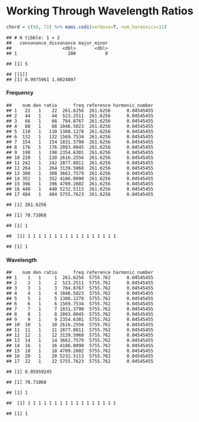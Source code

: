 Working Through Wavelength Ratios
================

``` r
chord = c(60, 72) %>% mami.codi(verbose=T, num_harmonics=11)
```

    ## # A tibble: 1 × 2
    ##   consonance_dissonance major_minor
    ##                   <dbl>       <dbl>
    ## 1                   100           0

    ## [1] 5

    ## [[1]]
    ## [1] 0.9975961 1.0024097

#### Frequency

    ##    num den ratio      freq reference harmonic_number
    ## 1   22   1    22  261.6256  261.6256      0.04545455
    ## 2   44   1    44  523.2511  261.6256      0.04545455
    ## 3   66   1    66  784.8767  261.6256      0.04545455
    ## 4   88   1    88 1046.5023  261.6256      0.04545455
    ## 5  110   1   110 1308.1278  261.6256      0.04545455
    ## 6  132   1   132 1569.7534  261.6256      0.04545455
    ## 7  154   1   154 1831.3790  261.6256      0.04545455
    ## 8  176   1   176 2093.0045  261.6256      0.04545455
    ## 9  198   1   198 2354.6301  261.6256      0.04545455
    ## 10 220   1   220 2616.2556  261.6256      0.04545455
    ## 11 242   1   242 2877.8811  261.6256      0.04545455
    ## 12 264   1   264 3139.5068  261.6256      0.04545455
    ## 13 308   1   308 3662.7579  261.6256      0.04545455
    ## 14 352   1   352 4186.0090  261.6256      0.04545455
    ## 15 396   1   396 4709.2602  261.6256      0.04545455
    ## 16 440   1   440 5232.5113  261.6256      0.04545455
    ## 17 484   1   484 5755.7623  261.6256      0.04545455

    ## [1] 261.6256

    ## [1] 70.71068

    ## [1] 1

    ##  [1] 1 1 1 1 1 1 1 1 1 1 1 1 1 1 1 1 1

    ## [1] 1

#### Wavelength

    ##    num den ratio      freq reference harmonic_number
    ## 1    1   1     1  261.6256  5755.762      0.04545455
    ## 2    2   1     2  523.2511  5755.762      0.04545455
    ## 3    3   1     3  784.8767  5755.762      0.04545455
    ## 4    4   1     4 1046.5023  5755.762      0.04545455
    ## 5    5   1     5 1308.1278  5755.762      0.04545455
    ## 6    6   1     6 1569.7534  5755.762      0.04545455
    ## 7    7   1     7 1831.3790  5755.762      0.04545455
    ## 8    8   1     8 2093.0045  5755.762      0.04545455
    ## 9    9   1     9 2354.6301  5755.762      0.04545455
    ## 10  10   1    10 2616.2556  5755.762      0.04545455
    ## 11  11   1    11 2877.8811  5755.762      0.04545455
    ## 12  12   1    12 3139.5068  5755.762      0.04545455
    ## 13  14   1    14 3662.7579  5755.762      0.04545455
    ## 14  16   1    16 4186.0090  5755.762      0.04545455
    ## 15  18   1    18 4709.2602  5755.762      0.04545455
    ## 16  20   1    20 5232.5113  5755.762      0.04545455
    ## 17  22   1    22 5755.7623  5755.762      0.04545455

    ## [1] 0.05959245

    ## [1] 70.71068

    ## [1] 1

    ##  [1] 1 1 1 1 1 1 1 1 1 1 1 1 1 1 1 1 1

    ## [1] 1
